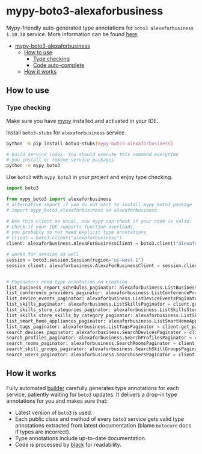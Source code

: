 # mypy-boto3-alexaforbusiness

Mypy-friendly auto-generated type annotations for `boto3 alexaforbusiness 1.10.38` service.
More information can be found [here](https://github.com/vemel/mypy_boto3).

- [mypy-boto3-alexaforbusiness](#mypy-boto3-alexaforbusiness)
  - [How to use](#how-to-use)
    - [Type checking](#type-checking)
    - [Code auto-complete](#code-auto-complete)
  - [How it works](#how-it-works)

## How to use

### Type checking

Make sure you have [mypy](https://github.com/python/mypy) installed and activated in your IDE.

Install `boto3-stubs` for `alexaforbusiness` service.

```bash
python -m pip install boto3-stubs[mypy-boto3-alexaforbusiness]

# build service index. You should execute this command everytime
# you install or remove service packages
python -m mypy_boto3
```

Use `boto3` with `mypy_boto3` in your project and enjoy type checking.

```python
import boto3

from mypy_boto3 import alexaforbusiness
# alternative import if you do not want to install mypy_boto3 package
# import mypy_boto3_alexaforbusiness as alexaforbusiness

# Use this client as usual, now mypy can check if your code is valid.
# Check if your IDE supports function overloads,
# you probably do not need explicit type annotations
# client = boto3.client("alexaforbusiness")
client: alexaforbusiness.AlexaForBusinessClient = boto3.client("alexaforbusiness")

# works for session as well
session = boto3.session.Session(region="us-west-1")
session_client: alexaforbusiness.AlexaForBusinessClient = session.client("alexaforbusiness")


# Paginators need type annotation on creation
list_business_report_schedules_paginator: alexaforbusiness.ListBusinessReportSchedulesPaginator = client.get_paginator("list_business_report_schedules")
list_conference_providers_paginator: alexaforbusiness.ListConferenceProvidersPaginator = client.get_paginator("list_conference_providers")
list_device_events_paginator: alexaforbusiness.ListDeviceEventsPaginator = client.get_paginator("list_device_events")
list_skills_paginator: alexaforbusiness.ListSkillsPaginator = client.get_paginator("list_skills")
list_skills_store_categories_paginator: alexaforbusiness.ListSkillsStoreCategoriesPaginator = client.get_paginator("list_skills_store_categories")
list_skills_store_skills_by_category_paginator: alexaforbusiness.ListSkillsStoreSkillsByCategoryPaginator = client.get_paginator("list_skills_store_skills_by_category")
list_smart_home_appliances_paginator: alexaforbusiness.ListSmartHomeAppliancesPaginator = client.get_paginator("list_smart_home_appliances")
list_tags_paginator: alexaforbusiness.ListTagsPaginator = client.get_paginator("list_tags")
search_devices_paginator: alexaforbusiness.SearchDevicesPaginator = client.get_paginator("search_devices")
search_profiles_paginator: alexaforbusiness.SearchProfilesPaginator = client.get_paginator("search_profiles")
search_rooms_paginator: alexaforbusiness.SearchRoomsPaginator = client.get_paginator("search_rooms")
search_skill_groups_paginator: alexaforbusiness.SearchSkillGroupsPaginator = client.get_paginator("search_skill_groups")
search_users_paginator: alexaforbusiness.SearchUsersPaginator = client.get_paginator("search_users")
```

## How it works

Fully automated [builder](https://github.com/vemel/mypy_boto3) carefully generates
type annotations for each service, patiently waiting for `boto3` updates. It delivers
a drop-in type annotations for you and makes sure that:

- Latest version of `boto3` is used.
- Each public class and method of every `boto3` service gets valid type annotations
  extracted from latest documentation (blame `botocore` docs if types are incorrect).
- Type annotations include up-to-date documentation.
- Code is processed by [black](https://github.com/psf/black) for readability.